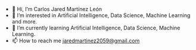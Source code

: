 - 👋 Hi, I’m Carlos Jared Martínez León
- 👀 I’m interested in Artificial Intelligence, Data Science, Machine Learning and more.
- 🌱 I’m currently learning Artificial Intelligence, Data Science, Machine Learning.
- 📫 How to reach me jaredmartinez2059@gmail.com

<!---
JaredMartinez2096/JaredMartinez2096 is a ✨ special ✨ repository because its `README.md` (this file) appears on your GitHub profile.
You can click the Preview link to take a look at your changes.
--->
